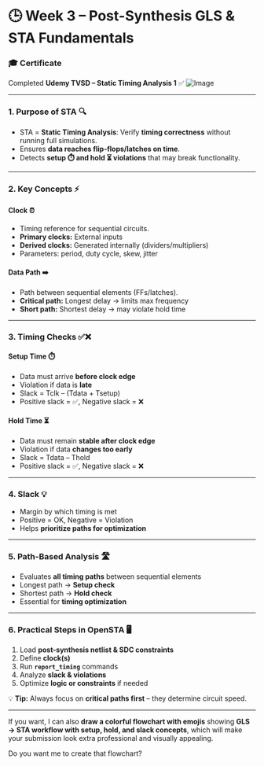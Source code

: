 # 🕒 Week 3 – Post-Synthesis GLS & STA Fundamentals

### 🎓 Certificate

Completed **Udemy TVSD – Static Timing Analysis 1** ✅
![Image](https://github.com/user-attachments/assets/21ae6a2c-a87f-48e4-b416-67b3b6e56a0b)

---

### **1. Purpose of STA** 🔍

* STA = **Static Timing Analysis**: Verify **timing correctness** without running full simulations.
* Ensures **data reaches flip-flops/latches on time**.
* Detects **setup ⏱️ and hold ⏳ violations** that may break functionality.

---

### **2. Key Concepts** ⚡

#### **Clock ⏰**

* Timing reference for sequential circuits.
* **Primary clocks:** External inputs
* **Derived clocks:** Generated internally (dividers/multipliers)
* Parameters: period, duty cycle, skew, jitter

#### **Data Path ➡️**

* Path between sequential elements (FFs/latches).
* **Critical path:** Longest delay → limits max frequency
* **Short path:** Shortest delay → may violate hold time

---

### **3. Timing Checks** ✅❌

#### **Setup Time ⏱️**

* Data must arrive **before clock edge**
* Violation if data is **late**
* Slack = Tclk – (Tdata + Tsetup)
* Positive slack = ✅, Negative slack = ❌

#### **Hold Time ⏳**

* Data must remain **stable after clock edge**
* Violation if data **changes too early**
* Slack = Tdata – Thold
* Positive slack = ✅, Negative slack = ❌

---

### **4. Slack 💡**

* Margin by which timing is met
* Positive = OK, Negative = Violation
* Helps **prioritize paths for optimization**

---

### **5. Path-Based Analysis 🛣️**

* Evaluates **all timing paths** between sequential elements
* Longest path → **Setup check**
* Shortest path → **Hold check**
* Essential for **timing optimization**

---

### **6. Practical Steps in OpenSTA 🖥️**

1. Load **post-synthesis netlist & SDC constraints**
2. Define **clock(s)**
3. Run **`report_timing`** commands
4. Analyze **slack & violations**
5. Optimize **logic or constraints** if needed

💡 **Tip:** Always focus on **critical paths first** – they determine circuit speed.

---

If you want, I can also **draw a colorful flowchart with emojis** showing **GLS → STA workflow with setup, hold, and slack concepts**, which will make your submission look extra professional and visually appealing.

Do you want me to create that flowchart?
